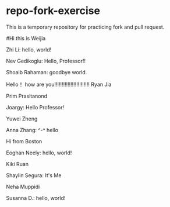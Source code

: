 # repo-fork-exercise

This is a temporary repository for practicing fork and pull request.

#Hi this is Weijia

Zhi Li: hello, world!

Nev Gedikoglu: Hello, Professor!!

Shoaib Rahaman: goodbye world.

Hello！
how are you!!!!!!!!!!!!!!!!!!!!!!!!
Ryan Jia

Prim Prasitanond

Joargy: Hello Professor!

Yuwei Zheng

Anna Zhang: ^-^ hello

Hi from Boston

Eoghan Neely: hello, world!

Kiki Ruan

Shaylin Segura: It's Me

Neha Muppidi

Susanna D.: hello, world!

